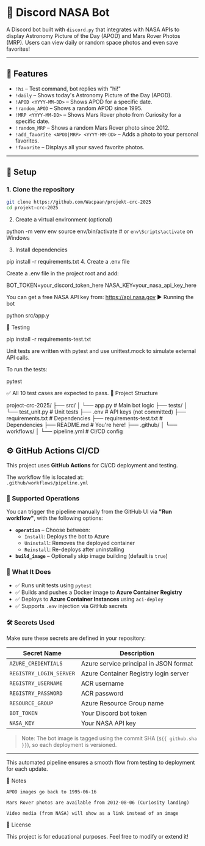 # 🤖 Discord NASA Bot

A Discord bot built with `discord.py` that integrates with NASA APIs to display Astronomy Picture of the Day (APOD) and Mars Rover Photos (MRP). Users can view daily or random space photos and even save favorites!

---

## 🚀 Features

- `!hi` – Test command, bot replies with "hi!"
- `!daily` – Shows today's Astronomy Picture of the Day (APOD).
- `!APOD <YYYY-MM-DD>` – Shows APOD for a specific date.
- `!random_APOD` – Shows a random APOD since 1995.
- `!MRP <YYYY-MM-DD>` – Shows Mars Rover photo from Curiosity for a specific date.
- `!random_MRP` – Shows a random Mars Rover photo since 2012.
- `!add_favorite <APOD|MRP> <YYYY-MM-DD>` – Adds a photo to your personal favorites.
- `!favorite` – Displays all your saved favorite photos.

---

## 🔧 Setup

### 1. Clone the repository

```bash
git clone https://github.com/Wacpaan/projekt-crc-2025
cd projekt-crc-2025
```
2. Create a virtual environment (optional)

python -m venv env
source env/bin/activate  # or `env\Scripts\activate` on Windows

3. Install dependencies

pip install -r requirements.txt
4. Create a .env file

Create a .env file in the project root and add:

BOT_TOKEN=your_discord_token_here
NASA_KEY=your_nasa_api_key_here

You can get a free NASA API key from: https://api.nasa.gov
▶️ Running the bot

python src/app.y

🧪 Testing

pip install -r requirements-test.txt

Unit tests are written with pytest and use unittest.mock to simulate external API calls.

To run the tests:

pytest

✅ All 10 test cases are expected to pass.
📁 Project Structure

project-crc-2025/
├── src/
│   └── app.py         # Main bot logic
├── tests/
│   └── test_unit.py       # Unit tests
├── .env                   # API keys (not committed)
├── requirements.txt        # Dependencies
├── requirements-test.txt       # Dependencies
├── README.md              # You're here!
├── .github/
│   └── workflows/
│       └── pipeline.yml    # CI/CD config

## ⚙️ GitHub Actions CI/CD

This project uses **GitHub Actions** for CI/CD deployment and testing.

The workflow file is located at:  
`.github/workflows/pipeline.yml`

### 🔁 Supported Operations

You can trigger the pipeline manually from the GitHub UI via **"Run workflow"**, with the following options:

- **`operation`** – Choose between:
  - `Install`: Deploys the bot to Azure
  - `Uninstall`: Removes the deployed container
  - `Reinstall`: Re-deploys after uninstalling
- **`build_image`** – Optionally skip image building (default is `true`)

### 🧪 What It Does

- ✅ Runs unit tests using `pytest`
- ✅ Builds and pushes a Docker image to **Azure Container Registry**
- ✅ Deploys to **Azure Container Instances** using `aci-deploy`
- ✅ Supports `.env` injection via GitHub secrets

### 🛠️ Secrets Used

Make sure these secrets are defined in your repository:

| Secret Name             | Description                               |
|------------------------|-------------------------------------------|
| `AZURE_CREDENTIALS`    | Azure service principal in JSON format     |
| `REGISTRY_LOGIN_SERVER`| Azure Container Registry login server      |
| `REGISTRY_USERNAME`    | ACR username                               |
| `REGISTRY_PASSWORD`    | ACR password                               |
| `RESOURCE_GROUP`        | Azure Resource Group name                 |
| `BOT_TOKEN`            | Your Discord bot token                     |
| `NASA_KEY`             | Your NASA API key                          |

> Note: The bot image is tagged using the commit SHA (`${{ github.sha }}`), so each deployment is versioned.

---

This automated pipeline ensures a smooth flow from testing to deployment for each update.




📌 Notes

    APOD images go back to 1995-06-16

    Mars Rover photos are available from 2012-08-06 (Curiosity landing)

    Video media (from NASA) will show as a link instead of an image

📜 License

This project is for educational purposes. Feel free to modify or extend it!

